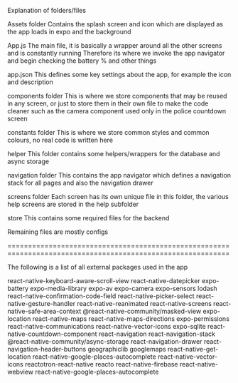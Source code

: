 Explanation of folders/files

Assets folder
Contains the splash screen and icon which are displayed as the app loads in expo and the background

App.js
The main file, it is basically a wrapper around all the other screens and is constantly running
Therefore its where we invoke the app navigator and begin checking the battery % and other things

app.json
This defines some key settings about the app, for example the icon and description

components folder
This is where we store components that may be reused in any screen, or just to store them in their
own file to make the code cleaner such as the camera component used only in the police countdown screen

constants folder
This is where we store common styles and common colours, no real code is written here

helper
This folder contains some helpers/wrappers for the database and async storage

navigation folder
This contains the app navigator which defines a navigation stack for all pages
and also the navigation drawer

screens folder
Each screen has its own unique file in this folder, the various help screens are stored in the
help subfolder

store
This contains some required files for the backend

Remaining files are mostly configs

============================================================================================================

The following is a list of all external packages used in the app

react-native-keyboard-aware-scroll-view
react-native-datepicker
expo-battery
expo-media-library
expo-av
expo-camera
expo-sensors
lodash
react-native-confirmation-code-field
react-native-picker-select
react-native-gesture-handler
react-native-reanimated
react-native-screens
react-native-safe-area-context
@react-native-community/masked-view
expo-location
react-native-maps
react-native-maps-directions
expo-permissions
react-native-communications
react-native-vector-icons
expo-sqlite
react-native-countdown-component
react-navigation
react-navigation-stack
@react-native-community/async-storage
react-navigation-drawer
react-navigation-header-buttons
geographiclib
googlemaps
react-native-get-location
react-native-google-places-autocomplete
react-native-vector-icons
reactotron-react-native
reacto
react-native-firebase
react-native-webview
react-native-google-places-autocomplete
